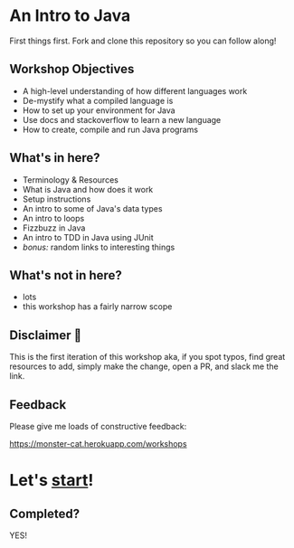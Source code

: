 # An Intro to Java
First things first. Fork and clone this repository so you can follow along!

## Workshop Objectives
- A high-level understanding of how different languages work
- De-mystify what a compiled language is
- How to set up your environment for Java
- Use docs and stackoverflow to learn a new language
- How to create, compile and run Java programs

## What's in here?
- Terminology & Resources
- What is Java and how does it work
- Setup instructions
- An intro to some of Java's data types
- An intro to loops
- Fizzbuzz in Java
- An intro to TDD in Java using JUnit
- _bonus:_ random links to interesting things

## What's not in here?
- lots
- this workshop has a fairly narrow scope


## Disclaimer :construction:
 This is the first iteration of this workshop aka, if you spot typos, find great resources to add, simply make the change, open a PR, and slack me the link.

## Feedback
Please give me loads of constructive feedback:

https://monster-cat.herokuapp.com/workshops

# Let's [start][1]!

[1]: ../master/chapter0-What-is-Java/README.md

Completed?
---
YES!

